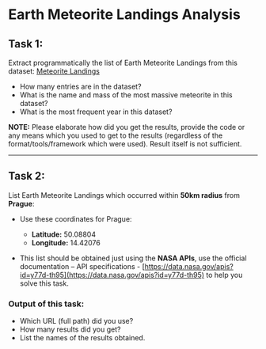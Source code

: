 # Earth Meteorite Landings Analysis

## Task 1:
Extract programmatically the list of Earth Meteorite Landings from this dataset: [Meteorite Landings](https://github.com/dmachek/meteorites-homework/blob/main/Meteorite-Landings.json)  
- How many entries are in the dataset?  
- What is the name and mass of the most massive meteorite in this dataset?  
- What is the most frequent year in this dataset?  

**NOTE:** Please elaborate how did you get the results, provide the code or any means which you used to get to the results (regardless of the format/tools/framework which were used). Result itself is not sufficient.

---

## Task 2:
List Earth Meteorite Landings which occurred within **50km radius** from **Prague**:  
- Use these coordinates for Prague:  
    - **Latitude:** 50.08804  
    - **Longitude:** 14.42076  

- This list should be obtained just using the **NASA APIs**, use the official documentation – API specifications - [https://data.nasa.gov/apis?id=y77d-th95](https://data.nasa.gov/apis?id=y77d-th95) to help you solve this task.  

### Output of this task:
- Which URL (full path) did you use?  
- How many results did you get?  
- List the names of the results obtained.  

